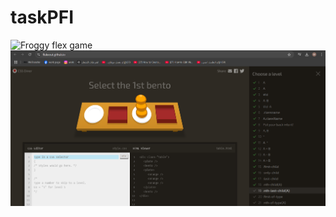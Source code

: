 # taskPFI
![Froggy flex game](C:/Users/user/taskPFI/screenshot2.png)
![CSS plate game](screenshot.png)
